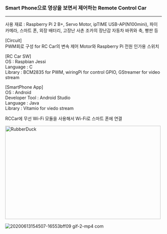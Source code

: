 ### Smart Phone으로 영상을 보면서 제어하는 Remote Control Car
<hr/>

사용 재료 : Raspberry Pi 2 B+, Servo Motor, ipTIME USB-AP(N100mini), 파이 카메라,  스마트 폰, 외장 배터리, 고장난 사촌 조카의 장난감 자동차 바퀴와 축, 빵판 등

[Circuit]</br>
PWM회로 구성 for RC Car의 변속 제어
Motor와 Raspberry Pi 전원 인가용 스위치

[RC Car SW]</br>
OS : Raspbian Jessi</br>
Language : C</br>
Library : BCM2835 for PWM, wiringPi for control GPIO, GStreamer for video stream</br>

[SmartPhone App]</br>
OS : Android</br>
Developer Tool : Android Studio</br>
Language : Java</br>
Library : Vitamio for viedo stream</br> 

RCCar에 무선 Wi-Fi 모듈을 사용해서 Wi-Fi로 스마트 폰에 연결</br>

<img src="https://user-images.githubusercontent.com/65689549/84568600-7b755c80-adbb-11ea-8893-7849989ea44c.png" width="500px" height="300px" title="px(픽셀) 크기 설정" alt="RubberDuck"></img><br/>

![20200613154507-16553bff09 gif-2-mp4 com](https://user-images.githubusercontent.com/65689549/84569176-72868a00-adbf-11ea-885a-a70421676a72.gif)


